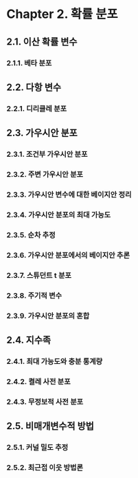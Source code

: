 # Chapter 2. 확률 분포

## 2.1. 이산 확률 변수

### 2.1.1. 베타 분포

## 2.2. 다항 변수

### 2.2.1. 디리클레 분포

## 2.3. 가우시안 분포

### 2.3.1. 조건부 가우시안 분포

### 2.3.2. 주변 가우시안 분포

### 2.3.3. 가우시안 변수에 대한 베이지안 정리

### 2.3.4. 가우시안 분포의 최대 가능도

### 2.3.5. 순차 추정

### 2.3.6. 가우시안 분포에서의 베이지안 추론

### 2.3.7. 스튜던트 t 분포

### 2.3.8. 주기적 변수

### 2.3.9. 가우시안 분포의 혼합

## 2.4. 지수족

### 2.4.1. 최대 가능도와 충분 통계량

### 2.4.2. 켤레 사전 분포

### 2.4.3. 무정보적 사전 분포

## 2.5. 비매개변수적 방법

### 2.5.1. 커널 밀도 추정

### 2.5.2. 최근접 이웃 방법론
